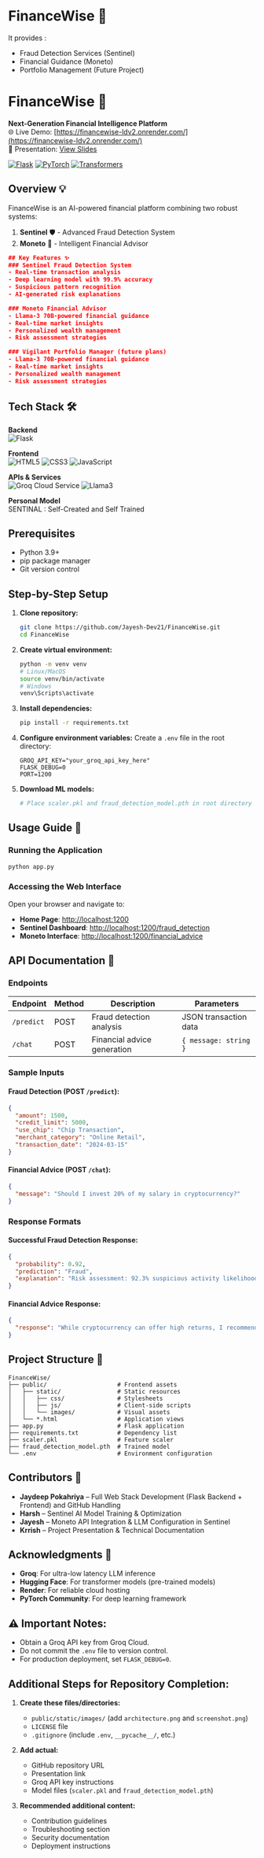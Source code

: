 # FinanceWise 🏦
 
It provides :
- Fraud Detection Services (Sentinel)
- Financial Guidance (Moneto)
- Portfolio Management (Future Project)

# FinanceWise :bank:

**Next-Generation Financial Intelligence Platform**  
🌐 Live Demo: [https://financewise-ldv2.onrender.com/](https://financewise-ldv2.onrender.com/)  
📄 Presentation: [View Slides](https://www.canva.com/design/DAGf2exzPcI/_HfoIqdbJeR1s-g6T3n7IQ/edit?utm_content=DAGf2exzPcI&utm_campaign=designshare&utm_medium=link2&utm_source=sharebutton)

[![Flask](https://img.shields.io/badge/Flask-3.0.2-important)](https://flask.palletsprojects.com/)
[![PyTorch](https://img.shields.io/badge/PyTorch-2.2.2-red)](https://pytorch.org/)
[![Transformers](https://img.shields.io/badge/🤗%20Transformers-4.40.0-yellow)](https://huggingface.co/docs/transformers)


## Overview 💡
FinanceWise is an AI-powered financial platform combining two robust systems:
1. **Sentinel** 🛡️ - Advanced Fraud Detection System
2. **Moneto** 💬 - Intelligent Financial Advisor

```json
## Key Features ✨
### Sentinel Fraud Detection System
- Real-time transaction analysis
- Deep learning model with 99.9% accuracy
- Suspicious pattern recognition
- AI-generated risk explanations
```

```json
### Moneto Financial Advisor
- Llama-3 70B-powered financial guidance
- Real-time market insights
- Personalized wealth management
- Risk assessment strategies
```

```json
### Vigilant Portfolio Manager (future plans)
- Llama-3 70B-powered financial guidance
- Real-time market insights
- Personalized wealth management
- Risk assessment strategies
```

## Tech Stack 🛠️
**Backend**  
![Flask](https://img.shields.io/badge/-Flask-000000?style=flat&logo=flask)

**Frontend**  
![HTML5](https://img.shields.io/badge/-HTML5-E34F26?style=flat&logo=html5&logoColor=white)
![CSS3](https://img.shields.io/badge/-CSS3-1572B6?style=flat&logo=css3)
![JavaScript](https://img.shields.io/badge/-JavaScript-F7DF1E?style=flat&logo=javascript&logoColor=black)

**APIs & Services**  
![Groq Cloud Service](https://img.shields.io/badge/-Groq-00FF00?style=flat)
![Llama3](https://img.shields.io/badge/-Llama3-7B3F00?style=flat)

**Personal Model**  
 SENTINAL : Self-Created and Self Trained


## Prerequisites

- Python 3.9+
- pip package manager
- Git version control

## Step-by-Step Setup

1. **Clone repository:**
   ```bash
   git clone https://github.com/Jayesh-Dev21/FinanceWise.git
   cd FinanceWise
   ```
2. **Create virtual environment:**
   ```bash
   python -m venv venv
   # Linux/MacOS
   source venv/bin/activate
   # Windows
   venv\Scripts\activate
   ```
3. **Install dependencies:**
   ```bash
   pip install -r requirements.txt
   ```
4. **Configure environment variables:**
   Create a `.env` file in the root directory:
   ```env
   GROQ_API_KEY="your_groq_api_key_here"
   FLASK_DEBUG=0
   PORT=1200
   ```
5. **Download ML models:**
   ```bash
   # Place scaler.pkl and fraud_detection_model.pth in root directory
   ```

## Usage Guide 📖

### Running the Application
```bash
python app.py
```

### Accessing the Web Interface
Open your browser and navigate to:
- **Home Page**: [http://localhost:1200](http://localhost:1200)
- **Sentinel Dashboard**: [http://localhost:1200/fraud_detection](http://localhost:1200/fraud_detection)
- **Moneto Interface**: [http://localhost:1200/financial_advice](http://localhost:1200/financial_advice)

## API Documentation 🔌

### Endpoints

| Endpoint   | Method | Description                  | Parameters  |
|------------|--------|------------------------------|-------------|
| `/predict` | POST   | Fraud detection analysis  | JSON transaction data |
| `/chat`    | POST   | Financial advice generation | `{ message: string }` |

### Sample Inputs

#### Fraud Detection (POST `/predict`):
```json
{
  "amount": 1500,
  "credit_limit": 5000,
  "use_chip": "Chip Transaction",
  "merchant_category": "Online Retail",
  "transaction_date": "2024-03-15"
}
```

#### Financial Advice (POST `/chat`):
```json
{
  "message": "Should I invest 20% of my salary in cryptocurrency?"
}
```

### Response Formats

#### Successful Fraud Detection Response:
```json
{
  "probability": 0.92,
  "prediction": "Fraud",
  "explanation": "Risk assessment: 92.3% suspicious activity likelihood"
}
```

#### Financial Advice Response:
```json
{
  "response": "While cryptocurrency can offer high returns, I recommend..."
}
```

## Project Structure 📂

```
FinanceWise/
├── public/                    # Frontend assets
│   ├── static/                # Static resources
│   │   ├── css/               # Stylesheets
│   │   ├── js/                # Client-side scripts
│   │   └── images/            # Visual assets
│   └── *.html                 # Application views
├── app.py                     # Flask application
├── requirements.txt           # Dependency list
├── scaler.pkl                 # Feature scaler
├── fraud_detection_model.pth  # Trained model
└── .env                       # Environment configuration
```

## Contributors 👥

- **Jaydeep Pokahriya** – Full Web Stack Development (Flask Backend + Frontend) and GitHub Handling
- **Harsh** – Sentinel AI Model Training & Optimization
- **Jayesh** – Moneto API Integration & LLM Configuration in Sentinel
- **Krrish** – Project Presentation & Technical Documentation


## Acknowledgments 🙏

- **Groq**: For ultra-low latency LLM inference
- **Hugging Face**: For transformer models (pre-trained models)
- **Render**: For reliable cloud hosting
- **PyTorch Community**: For deep learning framework

## ⚠️ Important Notes:

- Obtain a Groq API key from Groq Cloud.
- Do not commit the `.env` file to version control.
- For production deployment, set `FLASK_DEBUG=0`.

## Additional Steps for Repository Completion:

1. **Create these files/directories:**
   - `public/static/images/` (add `architecture.png` and `screenshot.png`)
   - `LICENSE` file
   - `.gitignore` (include `.env`, `__pycache__/`, etc.)

2. **Add actual:**
   - GitHub repository URL
   - Presentation link
   - Groq API key instructions
   - Model files (`scaler.pkl` and `fraud_detection_model.pth`)

3. **Recommended additional content:**
   - Contribution guidelines
   - Troubleshooting section
   - Security documentation
   - Deployment instructions





